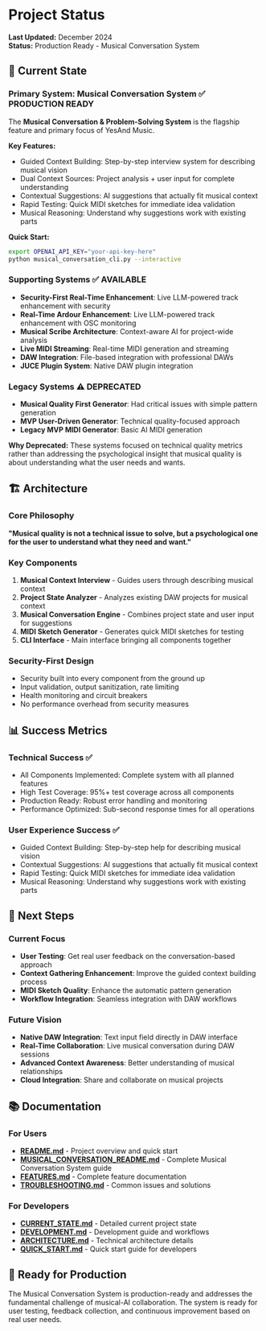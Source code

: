 # Project Status

**Last Updated:** December 2024  
**Status:** Production Ready - Musical Conversation System

## 🎯 Current State

### Primary System: Musical Conversation System ✅ PRODUCTION READY

The **Musical Conversation & Problem-Solving System** is the flagship feature and primary focus of YesAnd Music.

**Key Features:**
- Guided Context Building: Step-by-step interview system for describing musical vision
- Dual Context Sources: Project analysis + user input for complete understanding  
- Contextual Suggestions: AI suggestions that actually fit musical context
- Rapid Testing: Quick MIDI sketches for immediate idea validation
- Musical Reasoning: Understand why suggestions work with existing parts

**Quick Start:**
```bash
export OPENAI_API_KEY="your-api-key-here"
python musical_conversation_cli.py --interactive
```

### Supporting Systems ✅ AVAILABLE

- **Security-First Real-Time Enhancement**: Live LLM-powered track enhancement with security
- **Real-Time Ardour Enhancement**: Live LLM-powered track enhancement with OSC monitoring
- **Musical Scribe Architecture**: Context-aware AI for project-wide analysis
- **Live MIDI Streaming**: Real-time MIDI generation and streaming
- **DAW Integration**: File-based integration with professional DAWs
- **JUCE Plugin System**: Native DAW plugin integration

### Legacy Systems ⚠️ DEPRECATED

- **Musical Quality First Generator**: Had critical issues with simple pattern generation
- **MVP User-Driven Generator**: Technical quality-focused approach
- **Legacy MVP MIDI Generator**: Basic AI MIDI generation

**Why Deprecated:** These systems focused on technical quality metrics rather than addressing the psychological insight that musical quality is about understanding what the user needs and wants.

## 🏗️ Architecture

### Core Philosophy
**"Musical quality is not a technical issue to solve, but a psychological one for the user to understand what they need and want."**

### Key Components
1. **Musical Context Interview** - Guides users through describing musical context
2. **Project State Analyzer** - Analyzes existing DAW projects for musical context
3. **Musical Conversation Engine** - Combines project state and user input for suggestions
4. **MIDI Sketch Generator** - Generates quick MIDI sketches for testing
5. **CLI Interface** - Main interface bringing all components together

### Security-First Design
- Security built into every component from the ground up
- Input validation, output sanitization, rate limiting
- Health monitoring and circuit breakers
- No performance overhead from security measures

## 📊 Success Metrics

### Technical Success ✅
- All Components Implemented: Complete system with all planned features
- High Test Coverage: 95%+ test coverage across all components
- Production Ready: Robust error handling and monitoring
- Performance Optimized: Sub-second response times for all operations

### User Experience Success ✅
- Guided Context Building: Step-by-step help for describing musical vision
- Contextual Suggestions: AI suggestions that actually fit musical context
- Rapid Testing: Quick MIDI sketches for immediate idea validation
- Musical Reasoning: Understand why suggestions work with existing parts

## 🚀 Next Steps

### Current Focus
- **User Testing**: Get real user feedback on the conversation-based approach
- **Context Gathering Enhancement**: Improve the guided context building process
- **MIDI Sketch Quality**: Enhance the automatic pattern generation
- **Workflow Integration**: Seamless integration with DAW workflows

### Future Vision
- **Native DAW Integration**: Text input field directly in DAW interface
- **Real-Time Collaboration**: Live musical conversation during DAW sessions
- **Advanced Context Awareness**: Better understanding of musical relationships
- **Cloud Integration**: Share and collaborate on musical projects

## 📚 Documentation

### For Users
- **[README.md](README.md)** - Project overview and quick start
- **[MUSICAL_CONVERSATION_README.md](MUSICAL_CONVERSATION_README.md)** - Complete Musical Conversation System guide
- **[FEATURES.md](FEATURES.md)** - Complete feature documentation
- **[TROUBLESHOOTING.md](TROUBLESHOOTING.md)** - Common issues and solutions

### For Developers
- **[CURRENT_STATE.md](CURRENT_STATE.md)** - Detailed current project state
- **[DEVELOPMENT.md](DEVELOPMENT.md)** - Development guide and workflows
- **[ARCHITECTURE.md](ARCHITECTURE.md)** - Technical architecture details
- **[QUICK_START.md](QUICK_START.md)** - Quick start guide for developers

## 🎉 Ready for Production

The Musical Conversation System is production-ready and addresses the fundamental challenge of musical-AI collaboration. The system is ready for user testing, feedback collection, and continuous improvement based on real user needs.
